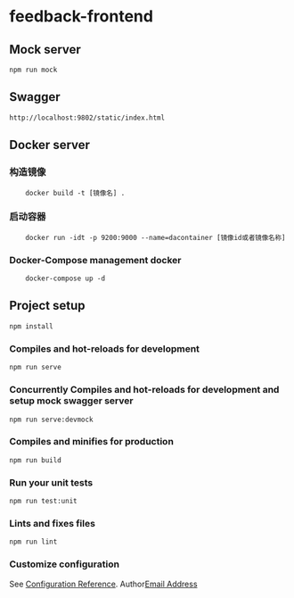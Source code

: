 # feedback-frontend

## Mock server

```
npm run mock
```

## Swagger

```
http://localhost:9802/static/index.html
```

## Docker server

### 构造镜像

```
    docker build -t [镜像名] .
```

### 启动容器

```
    docker run -idt -p 9200:9000 --name=dacontainer [镜像id或者镜像名称]
```

### Docker-Compose management docker

```
    docker-compose up -d
```

## Project setup

```
npm install
```

### Compiles and hot-reloads for development

```
npm run serve
```

### Concurrently Compiles and hot-reloads for development and setup mock swagger server

```
npm run serve:devmock

```

### Compiles and minifies for production

```
npm run build
```

### Run your unit tests

```
npm run test:unit
```

### Lints and fixes files

```
npm run lint
```

### Customize configuration

See [Configuration Reference](https://cli.vuejs.org/config/).
Author[Email Address](https://protagonisths@gmail.com)
